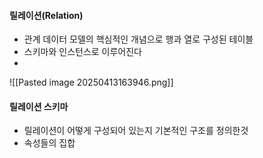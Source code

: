 #### 릴레이션(Relation)
- 관계 데이터 모델의 핵심적인 개념으로 행과 열로 구성된 테이블
- 스키마와 인스턴스로 이루어진다
- 

![[Pasted image 20250413163946.png]]


#### 릴레이션 스키마
- 릴레이션이 어떻게 구성되어 있는지 기본적인 구조를 정의한것
- 속성들의 집합